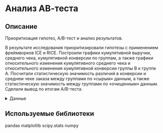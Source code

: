 # Анализ АВ-теста

## Описание
 
Приоритизация гипотез, A/B-тест и анализ результатов.

В результате исследования приоритизировали гипотезы с применением фреймворков ICE и RICE. Построили графики кумулятивной выручки, среднего чека, кумулятивной конверсии по группам, а также графики относительного изменения кумулятивного среднего чека и относительного изменения кумулятивной конверсии группы B к группе A. Посчитали статистическую значимость различий в конверсии и среднем чеке заказа между группами по «сырым» данным, а также статистическую значимость между группами по «очищенным» данным. Сделали вывод по итогам A/B-теста.

<details>
 <summary>Данные</summary>

**Датасет hypothesis:**
— краткое описание гипотезы;
— охват пользователей по 10-балльной шкале;
— влияние на пользователей по 10-балльной шкале;
— уверенность в гипотезе по 10-балльной шкале;
— затраты ресурсов на проверку гипотезы по 10-балльной шкале. Чем больше значение Efforts, тем дороже проверка гипотезы.

**Датасет orders:**

— идентификатор заказа;
— идентификатор пользователя, совершившего заказ;
— дата, когда был совершён заказ;
— выручка заказа;
— группа A/B-теста, в которую попал заказ.

**Датасет visitors:**

— дата;
— группа A/B-теста;
— количество пользователей в указанную дату в указанной группе A/B-теста

</details>
 
## Используемые библиотеки
pandas
matplotlib
scipy.stats
numpy
